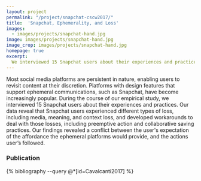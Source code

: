 ```yaml
---
layout: project
permalink: "/project/snapchat-cscw2017/"
title:  'Snapchat, Ephemerality, and Loss'
images:
  - images/projects/snapchat-hand.jpg
image: images/projects/snapchat-hand.jpg
image_crop: images/projects/snapchat-hand.jpg
homepage: true
excerpt:
  We interviewed 15 Snapchat users about their experiences and practices. Our data reveal that Snapchat users experienced different types of loss, including media, meaning, and context loss, and developed workarounds to deal with those losses, including preemptive action and collaborative saving practices.
---
```


Most social media platforms are persistent in nature, enabling users to revisit content at their discretion. Platforms with design features that support ephemeral communications, such as Snapchat, have become increasingly popular. During the course of our empirical study, we interviewed 15 Snapchat users about their experiences and practices. Our data reveal that Snapchat users experienced different types of loss, including media, meaning, and context loss, and developed workarounds to deal with those losses, including preemptive action and collaborative saving practices. Our findings revealed a conflict between the user's expectation of the affordance the ephemeral platforms would provide, and the actions user’s followed.

### Publication
{% bibliography --query @*[id=Cavalcanti2017] %}
